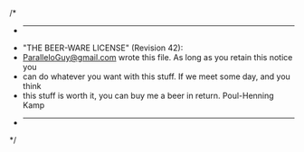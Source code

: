 /*
 * ----------------------------------------------------------------------------
 * "THE BEER-WARE LICENSE" (Revision 42):
 * <ParalleloGuy@gmail.com> wrote this file.  As long as you retain this notice you
 * can do whatever you want with this stuff. If we meet some day, and you think
 * this stuff is worth it, you can buy me a beer in return.  Poul-Henning Kamp
 * ----------------------------------------------------------------------------
 */

